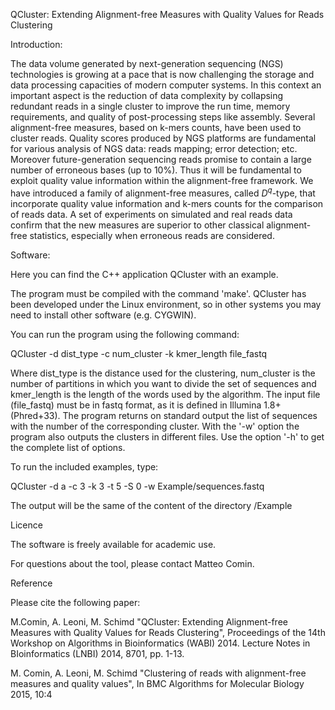 QCluster: Extending Alignment-free Measures with Quality Values for Reads Clustering

Introduction:

The data volume generated by next-generation sequencing (NGS) technologies is growing at a pace that is now challenging the storage and data processing capacities of modern computer systems. In this context an important aspect is the reduction of data complexity by collapsing redundant reads in a single cluster to improve the run time, memory requirements, and quality of post-processing steps like assembly. Several alignment-free measures, based on k-mers counts, have been used to cluster reads. Quality scores produced by NGS platforms are fundamental for various analysis of NGS data: reads mapping; error detection; etc. Moreover future-generation sequencing reads promise to contain a large number of erroneous bases (up to 10$\%$). Thus it will be fundamental to exploit quality value information within the alignment-free framework. We have introduced a family of alignment-free measures, called $D^q$-type, that incorporate quality value information and k-mers counts for the comparison of reads data. A set of experiments on simulated and real reads data confirm that the new measures are superior to other classical alignment-free statistics, especially when erroneous reads are considered.

Software:

Here you can find the C++ application QCluster with an example.

The program must be compiled with the command 'make'. QCluster has been developed under the Linux environment, so in other systems you may need to install other software (e.g. CYGWIN).

You can run the program using the following command:

QCluster -d dist_type -c num_cluster -k kmer_length file_fastq

Where dist_type is the distance used for the clustering, num_cluster is the number of partitions in which you want to divide the set of sequences and kmer_length is the length of the words used by the algorithm. The input file (file_fastq) must be in fastq format, as it is defined in Illumina 1.8+ (Phred+33). The program returns on standard output the list of sequences with the number of the corresponding cluster. With the '-w' option the program also outputs the clusters in different files. Use the option '-h' to get the complete list of options.

To run the included examples, type:

QCluster -d a -c 3 -k 3 -t 5 -S 0 -w Example/sequences.fastq

The output will be the same of the content of the directory /Example

Licence

The software is freely available for academic use.

For questions about the tool, please contact Matteo Comin.

Reference

Please cite the following paper:

M.Comin, A. Leoni, M. Schimd
"QCluster: Extending Alignment-free Measures with Quality Values for Reads Clustering",
Proceedings of the 14th Workshop on Algorithms in Bioinformatics (WABI) 2014.
Lecture Notes in BIoinformatics (LNBI) 2014, 8701, pp. 1-13. 

M. Comin, A. Leoni, M. Schimd
"Clustering of reads with alignment-free measures and quality values",
In BMC Algorithms for Molecular Biology 2015, 10:4

